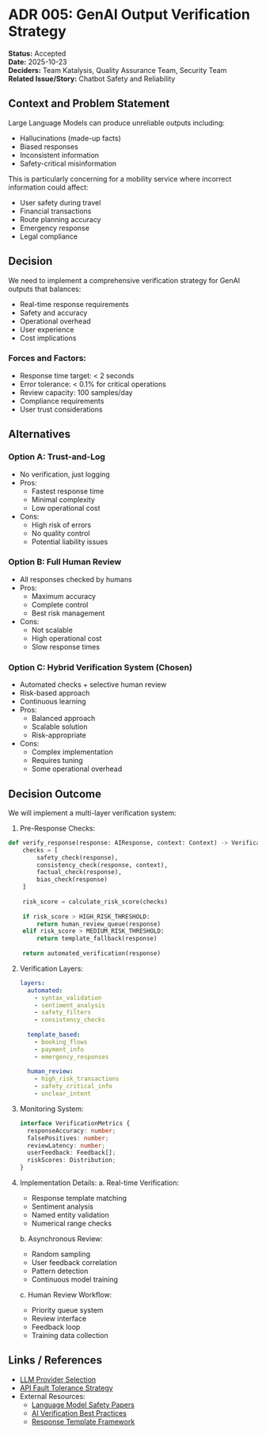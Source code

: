 # ADR 005: GenAI Output Verification Strategy

**Status:** Accepted  
**Date:** 2025-10-23  
**Deciders:** Team Katalysis, Quality Assurance Team, Security Team  
**Related Issue/Story:** Chatbot Safety and Reliability

## Context and Problem Statement
Large Language Models can produce unreliable outputs including:
- Hallucinations (made-up facts)
- Biased responses
- Inconsistent information
- Safety-critical misinformation

This is particularly concerning for a mobility service where incorrect information could affect:
- User safety during travel
- Financial transactions
- Route planning accuracy
- Emergency response
- Legal compliance

## Decision
We need to implement a comprehensive verification strategy for GenAI outputs that balances:
- Real-time response requirements
- Safety and accuracy
- Operational overhead
- User experience
- Cost implications

### Forces and Factors:
- Response time target: < 2 seconds
- Error tolerance: < 0.1% for critical operations
- Review capacity: 100 samples/day
- Compliance requirements
- User trust considerations

## Alternatives

### Option A: Trust-and-Log
- No verification, just logging
- Pros:
  - Fastest response time
  - Minimal complexity
  - Low operational cost
- Cons:
  - High risk of errors
  - No quality control
  - Potential liability issues

### Option B: Full Human Review
- All responses checked by humans
- Pros:
  - Maximum accuracy
  - Complete control
  - Best risk management
- Cons:
  - Not scalable
  - High operational cost
  - Slow response times

### Option C: Hybrid Verification System (Chosen)
- Automated checks + selective human review
- Risk-based approach
- Continuous learning
- Pros:
  - Balanced approach
  - Scalable solution
  - Risk-appropriate
- Cons:
  - Complex implementation
  - Requires tuning
  - Some operational overhead

## Decision Outcome
We will implement a multi-layer verification system:

1. Pre-Response Checks:
```python
def verify_response(response: AIResponse, context: Context) -> VerificationResult:
    checks = [
        safety_check(response),
        consistency_check(response, context),
        factual_check(response),
        bias_check(response)
    ]
    
    risk_score = calculate_risk_score(checks)
    
    if risk_score > HIGH_RISK_THRESHOLD:
        return human_review_queue(response)
    elif risk_score > MEDIUM_RISK_THRESHOLD:
        return template_fallback(response)
    
    return automated_verification(response)
```

2. Verification Layers:
   ```yaml
   layers:
     automated:
       - syntax_validation
       - sentiment_analysis
       - safety_filters
       - consistency_checks
     
     template_based:
       - booking_flows
       - payment_info
       - emergency_responses
     
     human_review:
       - high_risk_transactions
       - safety_critical_info
       - unclear_intent
   ```

3. Monitoring System:
   ```typescript
   interface VerificationMetrics {
     responseAccuracy: number;
     falsePositives: number;
     reviewLatency: number;
     userFeedback: Feedback[];
     riskScores: Distribution;
   }
   ```

4. Implementation Details:
   a. Real-time Verification:
      - Response template matching
      - Sentiment analysis
      - Named entity validation
      - Numerical range checks

   b. Asynchronous Review:
      - Random sampling
      - User feedback correlation
      - Pattern detection
      - Continuous model training

   c. Human Review Workflow:
      - Priority queue system
      - Review interface
      - Feedback loop
      - Training data collection

## Links / References
- [LLM Provider Selection](004-llm-provider-selection.md)
- [API Fault Tolerance Strategy](001-api-fault-tolerance.md)
- External Resources:
  - [Language Model Safety Papers](https://arxiv.org/abs/2109.13916)
  - [AI Verification Best Practices](https://example.com/ai-safety)
  - [Response Template Framework](https://example.com/templates)